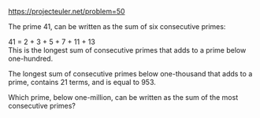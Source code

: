 https://projecteuler.net/problem=50

The prime 41, can be written as the sum of six consecutive primes:

41 = 2 + 3 + 5 + 7 + 11 + 13\
This is the longest sum of consecutive primes that adds to a prime below one-hundred.

The longest sum of consecutive primes below one-thousand that adds to a prime, contains 21 terms, and is equal to 953.

Which prime, below one-million, can be written as the sum of the most consecutive primes?
